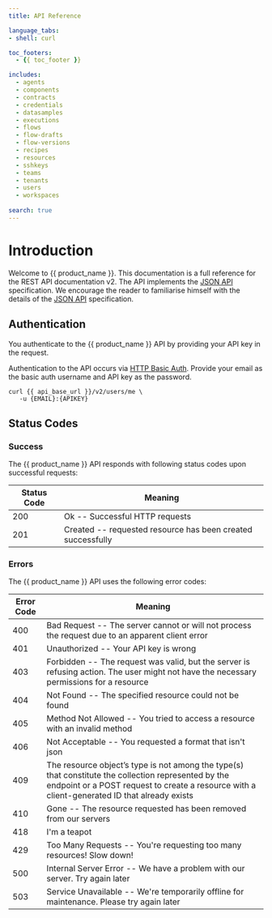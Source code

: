 ```yaml
---
title: API Reference

language_tabs:
- shell: curl

toc_footers:
  - {{ toc_footer }}

includes:
  - agents
  - components
  - contracts
  - credentials
  - datasamples
  - executions
  - flows
  - flow-drafts
  - flow-versions
  - recipes
  - resources
  - sshkeys
  - teams
  - tenants
  - users
  - workspaces
 
search: true
---
```


# Introduction

Welcome to {{ product_name }}. This documentation is a full reference for the REST API documentation v2.
The API implements the [JSON API](http://jsonapi.org) specification. We encourage the reader to familiarise himself
with the details of the [JSON API](http://jsonapi.org) specification.


## Authentication

You authenticate to the {{ product_name }} API by providing your API key in the request.

Authentication to the API occurs via [HTTP Basic Auth](http://en.wikipedia.org/wiki/Basic_access_authentication). Provide your email as the basic auth username and API key as the password.

```shell
curl {{ api_base_url }}/v2/users/me \
   -u {EMAIL}:{APIKEY}
```


## Status Codes

### Success

The {{ product_name }} API responds with following status codes upon successful requests:


Status Code | Meaning
---------- | -------
200 | Ok -- Successful HTTP requests
201 | Created --  requested resource has been created successfully

### Errors

The {{ product_name }} API uses the following error codes:


Error Code | Meaning
---------- | -------
400 | Bad Request -- The server cannot or will not process the request due to an apparent client error
401 | Unauthorized -- Your API key is wrong
403 | Forbidden -- The request was valid, but the server is refusing action. The user might not have the necessary permissions for a resource
404 | Not Found -- The specified resource could not be found
405 | Method Not Allowed -- You tried to access a resource with an invalid method
406 | Not Acceptable -- You requested a format that isn't json
409 | The resource object’s type is not among the type(s) that constitute the collection represented by the endpoint or a POST request to create a resource with a client-generated ID that already exists
410 | Gone -- The resource requested has been removed from our servers
418 | I'm a teapot
429 | Too Many Requests -- You're requesting too many resources! Slow down!
500 | Internal Server Error -- We have a problem with our server. Try again later
503 | Service Unavailable -- We're temporarily offline for maintenance. Please try again later
